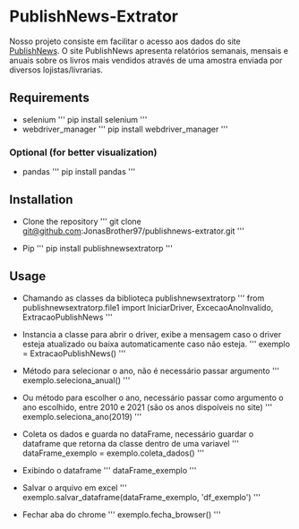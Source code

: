 # PublishNews-Extrator

Nosso projeto consiste em facilitar o acesso aos dados do site [PublishNews](https://www.publishnews.com.br/ranking).
O site PublishNews apresenta relatórios semanais, mensais e anuais sobre os livros mais vendidos através de uma amostra enviada por diversos lojistas/livrarias. 

## Requirements

* selenium
'''
pip install selenium
'''
* webdriver_manager
'''
pip install webdriver_manager
'''
### Optional (for better visualization)

* pandas
'''
pip install pandas
'''

## Installation

* Clone the repository
'''
git clone git@github.com:JonasBrother97/publishnews-extrator.git
'''

* Pip
'''
pip install publishnewsextratorp
'''

## Usage

* Chamando as classes da biblioteca publishnewsextratorp
'''
from publishnewsextratorp.file1 import IniciarDriver, ExcecaoAnoInvalido, ExtracaoPublishNews
'''

* Instancia a classe para abrir o driver, exibe a mensagem caso o driver esteja atualizado ou baixa automaticamente caso não esteja.
'''
exemplo = ExtracaoPublishNews()
'''

* Método para selecionar o ano, não é necessário passar argumento
'''
exemplo.seleciona_anual()
'''

* Ou método para escolher o ano, necessário passar como argumento o ano escolhido, entre 2010 e 2021 (são os anos dispoíveis no site)
'''
exemplo.seleciona_ano(2019)
'''

* Coleta os dados e guarda no dataFrame, necessário guardar o dataframe que retorna da classe dentro de uma variavel
'''
dataFrame_exemplo = exemplo.coleta_dados()
'''

* Exibindo o dataframe
'''
dataFrame_exemplo
'''

* Salvar o arquivo em excel
'''
exemplo.salvar_dataframe(dataFrame_exemplo, 'df_exemplo')
'''

* Fechar aba do chrome
'''
exemplo.fecha_browser()
'''